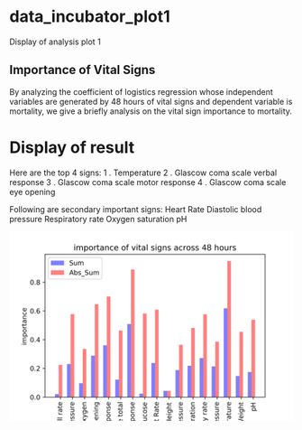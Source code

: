 # data_incubator_plot1
Display of analysis plot 1

## Importance of Vital Signs
By analyzing the coefficient of logistics regression whose independent variables are generated by 48 hours of vital signs and dependent variable is mortality, we give a briefly analysis on the vital sign importance to mortality.
   
# Display of result
Here are the top 4 signs:
1 .  Temperature
2 .  Glascow coma scale verbal response
3 .  Glascow coma scale motor response
4 .  Glascow coma scale eye opening

Following are secondary important signs:
Heart Rate
Diastolic blood pressure
Respiratory rate
Oxygen saturation
pH

![Result compare](result.png)
